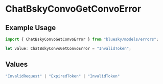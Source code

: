# ChatBskyConvoGetConvoError

## Example Usage

```typescript
import { ChatBskyConvoGetConvoError } from "bluesky/models/errors";

let value: ChatBskyConvoGetConvoError = "InvalidToken";
```

## Values

```typescript
"InvalidRequest" | "ExpiredToken" | "InvalidToken"
```